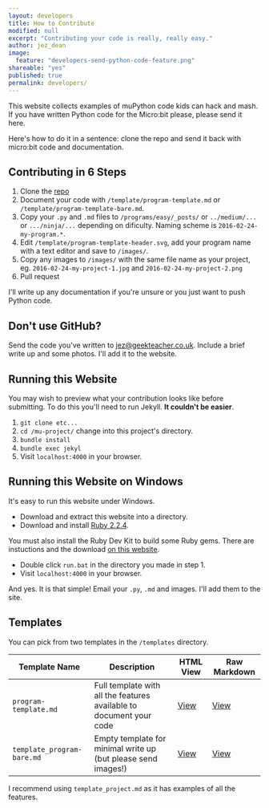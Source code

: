 ```yaml
---
layout: developers
title: How to Contribute
modified: null
excerpt: "Contributing your code is really, really easy."
author: jez_dean
image: 
  feature: "developers-send-python-code-feature.png"
shareable: "yes"
published: true
permalink: developers/
---
```



This website collects examples of muPython code kids can hack and mash. If you have written Python code for the Micro:bit please, please send it here. 

Here's how to do it in a sentence: clone the repo and send it back with micro:bit code and documentation.

## Contributing in 6 Steps

1. Clone the [repo][3]
2. Document your code with `/template/program-template.md` or `/template/program-template-bare.md`.
3. Copy your `.py` and `.md` files to `/programs/easy/_posts/` or `../medium/...` or `.../ninja/...` depending on dificulty. Naming scheme is `2016-02-24-my-program.*`.
4. Edit `/template/program-template-header.svg`, add your program name with a text editor and save to `/images/`.
5. Copy any images to `/images/` with the same file name as your project, eg. `2016-02-24-my-project-1.jpg` and `2016-02-24-my-project-2.png`
6. Pull request

I'll write up any documentation if you're unsure or you just want to push Python code.

## Don't use GitHub?

Send the code you've written to jez@geekteacher.co.uk. Include a brief write up and some photos. I'll add it to the website.

## Running this Website

You may wish to preview what your contribution looks like before submitting. To do this you'll need to run Jekyll. **It couldn't be easier**.

1. `git clone etc...`
2. `cd /mu-project/` change into this project's directory.
3. `bundle install`
4. `bundle exec jekyl`
5. Visit `localhost:4000` in your browser.

## Running this Website on Windows

It's easy to run this website under Windows.

* Download and extract this website into a directory.
* Download and install [Ruby 2.2.4][1].

You must also install the Ruby Dev Kit to build some Ruby gems. There are instuctions and the download [on this website][2].

* Double click `run.bat` in the directory you made in step 1.
* Visit `localhost:4000` in your browser.

And yes. It is that simple! Email your `.py`, `.md` and images. I'll add them to the site.

## Templates

You can pick from two templates in the  `/templates` directory.

| Template Name | Description | HTML View | Raw Markdown |
|---------------|-------------|-----------|--------------|
| `program-template.md` | Full template with all the features available to document your code | [View](../templates/program-template.html) | [View](project-template.md) |
| `template_program-bare.md` | Empty template for minimal write up (but please send images!) | [View](program-template-bare.html) | [View](program-template-bare.md) |

I recommend using `template_project.md` as it has examples of all the features.

[1]: http://rubyinstaller.org/downloads/
[2]: https://github.com/oneclick/rubyinstaller/wiki/Development-Kit
[3]: https://github.com/microbit-playground/microbit-playground.github.io